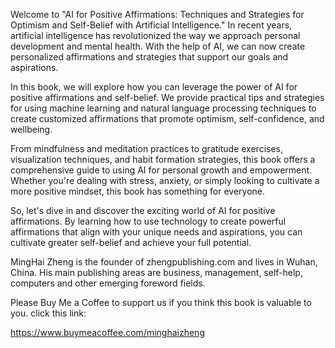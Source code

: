 
Welcome to "AI for Positive Affirmations: Techniques and Strategies for Optimism and Self-Belief with Artificial Intelligence." In recent years, artificial intelligence has revolutionized the way we approach personal development and mental health. With the help of AI, we can now create personalized affirmations and strategies that support our goals and aspirations.

In this book, we will explore how you can leverage the power of AI for positive affirmations and self-belief. We provide practical tips and strategies for using machine learning and natural language processing techniques to create customized affirmations that promote optimism, self-confidence, and wellbeing.

From mindfulness and meditation practices to gratitude exercises, visualization techniques, and habit formation strategies, this book offers a comprehensive guide to using AI for personal growth and empowerment. Whether you're dealing with stress, anxiety, or simply looking to cultivate a more positive mindset, this book has something for everyone.

So, let's dive in and discover the exciting world of AI for positive affirmations. By learning how to use technology to create powerful affirmations that align with your unique needs and aspirations, you can cultivate greater self-belief and achieve your full potential.

MingHai Zheng is the founder of zhengpublishing.com and lives in Wuhan, China. His main publishing areas are business, management, self-help, computers and other emerging foreword fields.

Please Buy Me a Coffee to support us if you think this book is valuable to you. click this link:

https://www.buymeacoffee.com/minghaizheng

